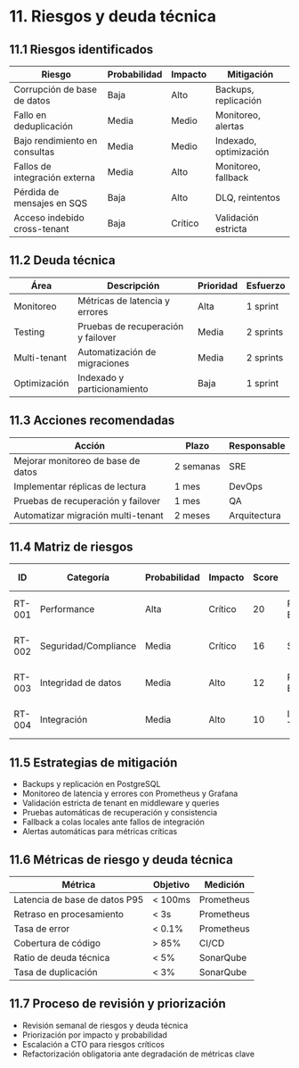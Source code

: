 # 11. Riesgos y deuda técnica

## 11.1 Riesgos identificados

| Riesgo                        | Probabilidad | Impacto | Mitigación                |
|-------------------------------|--------------|---------|---------------------------|
| Corrupción de base de datos   | Baja         | Alto    | Backups, replicación      |
| Fallo en deduplicación        | Media        | Medio   | Monitoreo, alertas        |
| Bajo rendimiento en consultas | Media        | Medio   | Indexado, optimización    |
| Fallos de integración externa | Media        | Alto    | Monitoreo, fallback       |
| Pérdida de mensajes en SQS    | Baja         | Alto    | DLQ, reintentos           |
| Acceso indebido cross-tenant  | Baja         | Crítico | Validación estricta       |

## 11.2 Deuda técnica

| Área         | Descripción                        | Prioridad | Esfuerzo   |
|--------------|-----------------------------------|-----------|------------|
| Monitoreo    | Métricas de latencia y errores    | Alta      | 1 sprint   |
| Testing      | Pruebas de recuperación y failover| Media     | 2 sprints  |
| Multi-tenant | Automatización de migraciones     | Media     | 2 sprints  |
| Optimización | Indexado y particionamiento       | Baja      | 1 sprint   |

## 11.3 Acciones recomendadas

| Acción                              | Plazo      | Responsable |
|-------------------------------------|------------|-------------|
| Mejorar monitoreo de base de datos  | 2 semanas  | SRE         |
| Implementar réplicas de lectura     | 1 mes      | DevOps      |
| Pruebas de recuperación y failover  | 1 mes      | QA          |
| Automatizar migración multi-tenant  | 2 meses    | Arquitectura|

## 11.4 Matriz de riesgos

| ID      | Categoría             | Probabilidad | Impacto | Score | Owner                  | Descripción breve                                 |
|---------|-----------------------|--------------|---------|-------|------------------------|--------------------------------------------------|
| RT-001  | Performance           | Alta         | Crítico | 20    | Platform Engineering   | Degradación por volumen de eventos                |
| RT-002  | Seguridad/Compliance  | Media        | Crítico | 16    | Seguridad              | Riesgo de acceso cross-tenant                     |
| RT-003  | Integridad de datos   | Media        | Alto    | 12    | Platform Engineering   | Inconsistencias por fallos en procesamiento       |
| RT-004  | Integración           | Media        | Alto    | 10    | Integration Team       | Pérdida de mensajes en SQS                        |

## 11.5 Estrategias de mitigación

- Backups y replicación en PostgreSQL
- Monitoreo de latencia y errores con Prometheus y Grafana
- Validación estricta de tenant en middleware y queries
- Pruebas automáticas de recuperación y consistencia
- Fallback a colas locales ante fallos de integración
- Alertas automáticas para métricas críticas

## 11.6 Métricas de riesgo y deuda técnica

| Métrica                        | Objetivo           | Medición         |
|-------------------------------|--------------------|------------------|
| Latencia de base de datos P95 | < 100ms            | Prometheus       |
| Retraso en procesamiento      | < 3s               | Prometheus       |
| Tasa de error                 | < 0.1%             | Prometheus       |
| Cobertura de código           | > 85%              | CI/CD            |
| Ratio de deuda técnica        | < 5%               | SonarQube        |
| Tasa de duplicación           | < 3%               | SonarQube        |

## 11.7 Proceso de revisión y priorización

- Revisión semanal de riesgos y deuda técnica
- Priorización por impacto y probabilidad
- Escalación a CTO para riesgos críticos
- Refactorización obligatoria ante degradación de métricas clave
